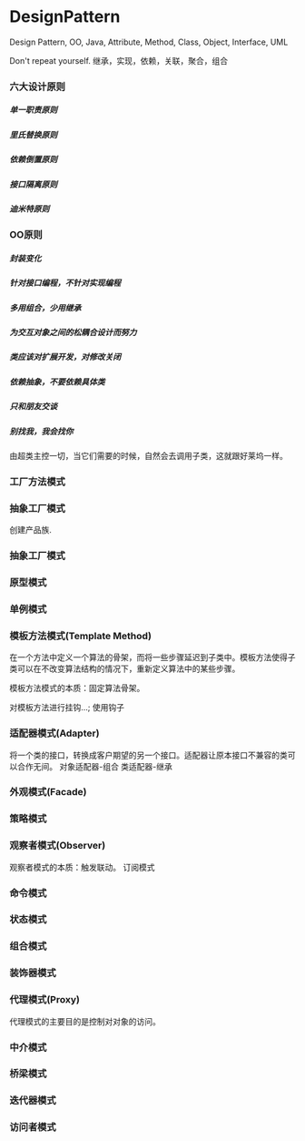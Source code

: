 # DesignPattern
Design Pattern, OO, Java, Attribute, Method, Class, Object, Interface, UML

Don't repeat yourself.
继承，实现，依赖，关联，聚合，组合

### 六大设计原则
##### 单一职责原则
##### 里氏替换原则
##### 依赖倒置原则
##### 接口隔离原则
##### 迪米特原则


### OO原则
##### 封装变化
##### 针对接口编程，不针对实现编程
##### 多用组合，少用继承
##### 为交互对象之间的松耦合设计而努力
##### 类应该对扩展开发，对修改关闭
##### 依赖抽象，不要依赖具体类
##### 只和朋友交谈
##### 别找我，我会找你
由超类主控一切，当它们需要的时候，自然会去调用子类，这就跟好莱坞一样。


### 工厂方法模式

### 抽象工厂模式
创建产品族.

### 抽象工厂模式

### 原型模式

### 单例模式
 

### 模板方法模式(Template Method)
在一个方法中定义一个算法的骨架，而将一些步骤延迟到子类中。模板方法使得子类可以在不改变算法结构的情况下，重新定义算法中的某些步骤。

模板方法模式的本质：固定算法骨架。

对模板方法进行挂钩...; 使用钩子


### 适配器模式(Adapter)
将一个类的接口，转换成客户期望的另一个接口。适配器让原本接口不兼容的类可以合作无间。
对象适配器-组合
类适配器-继承


### 外观模式(Facade)


### 策略模式


### 观察者模式(Observer)
观察者模式的本质：触发联动。
订阅模式


### 命令模式

### 状态模式

### 组合模式

### 装饰器模式

### 代理模式(Proxy)
代理模式的主要目的是控制对对象的访问。

### 中介模式

### 桥梁模式

### 迭代器模式

### 访问者模式















